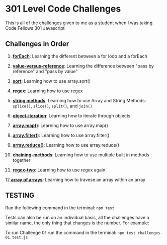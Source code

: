 # 301 Level Code Challenges

This is all of the challenges given to me as a student when I was taking Code Fellows 301 Javascript

## Challenges in Order

  1. **[forEach](./forEach/challenges-01.test.js)**: Learning the different between a for loop and a forEach

  2. **[value-versus-reference](./value-versus-reference/challenges-02.test.js)**: Learning the difference between "pass by reference" and "pass by value"

  3. **[sort](./sort/challenges-03.test.js)**: Learning how to use array.sort()

  4. **[regex](./regex/challenges-04.test.js)**: Learning how to use regex

  5. **[string methods](./string-methods/challenges-05.test.js)**: Learning how to use Array and String Methods: `splice()`, `slice()`, `split()`, and `join()`

  6. **[object-iteration](./object-iterations/challenges-06.test.js)**: Learning how to iterate through objects

  7. **[array.map()](./array.map()/challenges-07.test.js)**: Learning how to use array.map()

  8. **[array.filter()](./array.filter()/challenges-08.test.js)**: Learning how to use array.filter()

  9. **[array.reduce()](./array.reduce()/challenges-09.test.js)**: Learning how to use array.reduce()
  
  10. **[chaining-methods](./chaining-method/challenges-10.test.js)**: Learning how to use multiple built in methods together

  11. **[regex-two](./regex-two/challenges-11.test.js)**: Learning how to use regex again

  12.**[array of arrays](./array-of-arrays/challennges-12.test.js)**: Learning how to travese an array within an array

## TESTING

Run the following command in the terminal: `npm test`  

Tests can also be run on an individual basis, all the challenges have a similar name, the only thing that changes is the number. For example:  

To run Challenge 01 run the command in the terminal: `npm test challenges-01.test.js`
